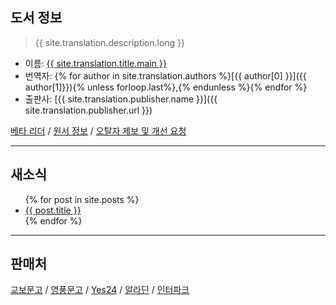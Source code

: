 ## 도서 정보

>
> {{ site.translation.description.long }}
>

* 이름: [{{ site.translation.title.main }}]()
* 번역자: 
{% for author in site.translation.authors %}[{{ author[0] }}]({{ author[1]}}){% unless forloop.last%},{% endunless %}{% endfor %}
* 출판사: [{{ site.translation.publisher.name }}]({{ site.translation.publisher.url }})

[베타 리더](beta-readers.html) / [원서 정보](original-book-info.html) / [오탈자 제보 및 개선 요청](issues/choose/)

* * *

## 새소식

<ul>
  {% for post in site.posts %}
    <li>
      <a href="{{ post.url }}">{{ post.title }}</a>
    </li>
  {% endfor %}
</ul>

* * *

## 판매처

[교보문고]() / [영풍문고]() / [Yes24]() / [알라딘]() / [인터파크]()